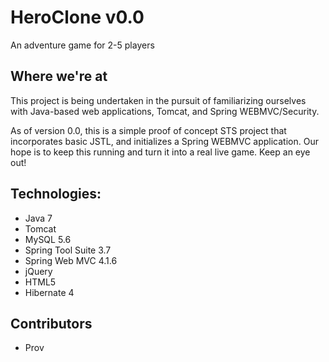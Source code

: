 # HeroClone v0.0

An adventure game for 2-5 players

## Where we're at
This project is being undertaken in the pursuit of familiarizing ourselves with Java-based web applications, Tomcat, and Spring WEBMVC/Security.

As of version 0.0, this is a simple proof of concept STS project that incorporates basic JSTL, and initializes a Spring WEBMVC application. Our hope is to keep this running and turn it into a real live game. Keep an eye out!

## Technologies:
- Java 7
- Tomcat
- MySQL 5.6
- Spring Tool Suite 3.7
- Spring Web MVC 4.1.6
- jQuery
- HTML5
- Hibernate 4

## Contributors
- Prov
